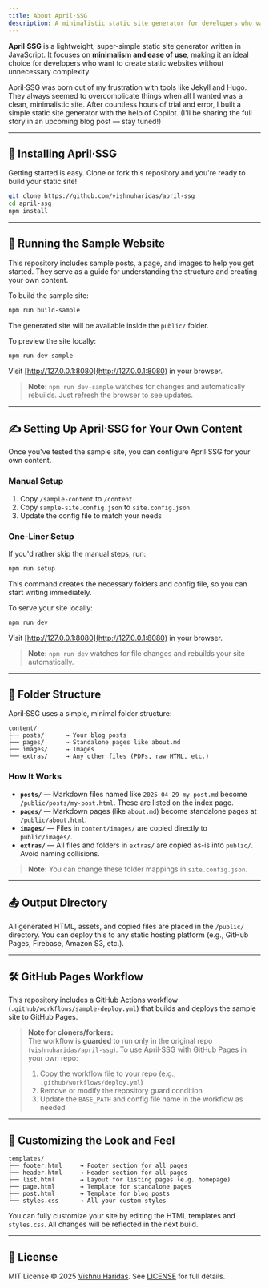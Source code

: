 ```yaml
---
title: About April⋅SSG
description: A minimalistic static site generator for developers who value simplicity.
---
```

**April⋅SSG** is a lightweight, super-simple static site generator written in JavaScript. It focuses on **minimalism and ease of use**, making it an ideal choice for developers who want to create static websites without unnecessary complexity.

April⋅SSG was born out of my frustration with tools like Jekyll and Hugo. They always seemed to overcomplicate things when all I wanted was a clean, minimalistic site. After countless hours of trial and error, I built a simple static site generator with the help of Copilot. (I'll be sharing the full story in an upcoming blog post — stay tuned!)

---

## 🚀 Installing April⋅SSG

Getting started is easy. Clone or fork this repository and you're ready to build your static site!

```bash
git clone https://github.com/vishnuharidas/april-ssg
cd april-ssg
npm install
```

---

## 🧪 Running the Sample Website

This repository includes sample posts, a page, and images to help you get started. They serve as a guide for understanding the structure and creating your own content.

To build the sample site:

```bash
npm run build-sample
```

The generated site will be available inside the `public/` folder.

To preview the site locally:

```bash
npm run dev-sample
```

Visit [http://127.0.0.1:8080](http://127.0.0.1:8080) in your browser.

> **Note:** `npm run dev-sample` watches for changes and automatically rebuilds. Just refresh the browser to see updates.

---

## ✍️ Setting Up April⋅SSG for Your Own Content

Once you've tested the sample site, you can configure April⋅SSG for your own content.

### Manual Setup

1. Copy `/sample-content` to `/content`
2. Copy `sample-site.config.json` to `site.config.json`
3. Update the config file to match your needs

### One-Liner Setup

If you'd rather skip the manual steps, run:

```bash
npm run setup
```

This command creates the necessary folders and config file, so you can start writing immediately.

To serve your site locally:

```bash
npm run dev
```

Visit [http://127.0.0.1:8080](http://127.0.0.1:8080) in your browser.

> **Note:** `npm run dev` watches for file changes and rebuilds your site automatically.

---

## 📁 Folder Structure

April⋅SSG uses a simple, minimal folder structure:

```text
content/
├── posts/      → Your blog posts
├── pages/      → Standalone pages like about.md
├── images/     → Images
└── extras/     → Any other files (PDFs, raw HTML, etc.)
```

### How It Works

- **`posts/`** — Markdown files named like `2025-04-29-my-post.md` become `/public/posts/my-post.html`. These are listed on the index page.
- **`pages/`** — Markdown pages (like `about.md`) become standalone pages at `/public/about.html`.
- **`images/`** — Files in `content/images/` are copied directly to `public/images/`.
- **`extras/`** — All files and folders in `extras/` are copied as-is into `public/`. Avoid naming collisions.

> **Note:** You can change these folder mappings in `site.config.json`.

---

## 📤 Output Directory

All generated HTML, assets, and copied files are placed in the `/public/` directory. You can deploy this to any static hosting platform (e.g., GitHub Pages, Firebase, Amazon S3, etc.).

---

## 🛠 GitHub Pages Workflow

This repository includes a GitHub Actions workflow (`.github/workflows/sample-deploy.yml`) that builds and deploys the sample site to GitHub Pages.

> **Note for cloners/forkers:**  
> The workflow is **guarded** to run only in the original repo (`vishnuharidas/april-ssg`). To use April⋅SSG with GitHub Pages in your own repo:
>
> 1. Copy the workflow file to your repo (e.g., `.github/workflows/deploy.yml`)
> 2. Remove or modify the repository guard condition
> 3. Update the `BASE_PATH` and config file name in the workflow as needed

---

## 🎨 Customizing the Look and Feel

```text
templates/
├── footer.html     → Footer section for all pages
├── header.html     → Header section for all pages
├── list.html       → Layout for listing pages (e.g. homepage)
├── page.html       → Template for standalone pages
├── post.html       → Template for blog posts
└── styles.css      → All your custom styles
```

You can fully customize your site by editing the HTML templates and `styles.css`. All changes will be reflected in the next build.

---

## 📄 License

MIT License © 2025 [Vishnu Haridas](https://iamvishnu.com). See [LICENSE](LICENSE) for full details.
